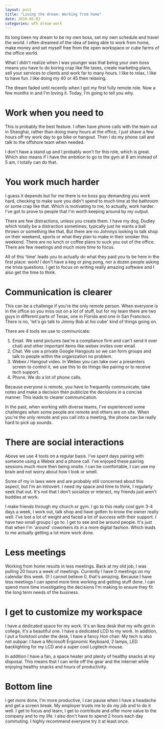 ```yaml
---
layout: post
title: "Living the dream: Working from home"
date: 2018-05-02
categories: wfh dream work
---
```


Its long been my dream to be my own boss, set my own schedule and travel the world. I often dreamed of the idea of being able to work from home, make money and set myself free from the open workspace or cube farms of the office world.

What I didn't realize when I was younger was that being your own boss means you have to do boring crap like file taxes, create marketing plans, sell your services to clients and work far to many hours. I like to relax, I like to have fun. I like doing my 40 or 45 then relaxing.

The dream faded until recently when I got my first fully remote role. Now a few months in and I'm loving it. Today, I'm going to tell you why.

# Work when you need to

This is probably the best feature. I often have phone calls with the team out in Shanghai, rather than doing many hours at the office, I just shave a few hours off my work day to go bike or hangout. Then I do my phone call and talk to the offshore team when needed.

I don't have a stand up and I probably won't for this role, which is great. Which also means if I have the ambition to go to the gym at 8 am instead of 5 am, I totally can do that.

# You work much harder

I guess it depends but for me there is no boss guy demanding you work hard, checking to make sure you didn't spend to much time at the bathroom or some crap like that. Which is motivating to me, to actually, work harder. I've got to prove to people that I'm worth keeping around by my output.

There are few distractions, unless you create them. I have my dog, Dudley which totally be a distraction sometimes, typically just he wants a ball thrown or something like that. But there are no Johnnys looking to talk shop on their weekend, sports or what they plan to make in their smoker this weekend. There are no lunch or coffee plans to suck you out of the office. There are few meetings and much more time to focus.

All of this 'time' leads you to actually do what they paid you to be here in the first place: work! I don't have a keg or ping pong, nor a dozen people asking me trivia questions. I get to focus on writing really amazing software and I also get the time to think.

# Communication is clearer

This can be a challenge if you're the only remote person. When everyone is in the office so you miss out on a lot of stuff, but for my team there are two guys in different parts of Texas, one in Florida and one in San Francisco. There is no, 'let's go talk to Jimmy Bob at his cube' kind of things going on.

There are 4 tools we use to communicate:

1. Email. We send pictures (we're a compliance firm and can't send it over chat) and other important items like webex invites over email.
2. Chat. We use a private Google Hangouts so we can form groups and talk to people within the organization no problem.
3. Webex / Hangout video. In Webex you can take over a presenters screen to control it, we use this to do things like pairing or to receive tech support.
4. Phone. We do a lot of phone calls.

Because everyone is remote, you have to frequently communicate, take notes and make a decision then publicize the decisions in a concise manner. This leads to clearer communication.

In the past, when working with diverse teams, I've experienced some challenges when some people are remote and others are on site. When you're the only remote and you call into a meeting, the phone can be really hard to pick up sounds.

# There are social interactions

Above we use 4 tools on a regular basis. I've spent days pairing with someone using a Webex and a phone call. I've enjoyed these pairing sessions much more then being onsite. I can be comfortable, I can use my brain and not worry about how I look or smell.

Some of my in laws were and are probably still concerned about this aspect, but I'm an introvert. I need my space and time to think, I regularly seek that out. It's not that I don't socialize or interact, my friends just aren't buddies at work.

I make friends through my church or gym. I go to this really cool gym 3-4 days a week, I work out, talk shop and have gotten to know the owner really well. I've lost a lot of weight and faced a lot of success with their support. I have two small groups I go to. I get to see and be around people. It's just that when I'm 'around' coworkers its in a more digital fashion. Which leads to me actually getting a lot more work done.

# Less meetings

Working from home results in less meetings. Back at my old job, I was pulling 20 hours a week of meetings. Currently I have 0 meetings on my calendar this week. 0! I cannot believe 0, that's amazing. Because I have less meetings I can spend more time working and getting stuff done. I can spend more time investigating the decisions I'm making to ensure they fit the long term needs of the business.

# I get to customize my workspace

I have a dedicated space for my work. It's an Ikea desk that my wife got in college, it's a beautiful one. I have a dedicated LCD to my work. In addition, I put a footstool under the desk, I have a fancy Hon chair. My tech is also not subpar: I have a Microsoft Ergonomic Keyboard, 2 lamps, LED backlighting for my LCD and a super cool Logitech mouse.

In addition I have a fan, a space heater and plenty of healthy snacks at my disposal. This means that I can write off the gear and the internet while enjoying healthy snacks and hours of productivity.

# Bottom line

I get more done, I'm more productive, I can pause when I have a headache and get a screen break. My employer trusts me to do my job and to do it well. I get to focus and learn, I get to contribute and offer more value to the company and to my life. I also don't have to spend 2 hours each day commuting. I highly recommend everyone try it at least once.
